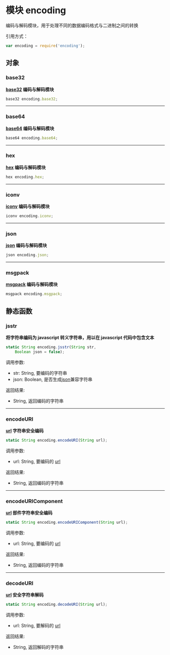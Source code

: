 # 模块 encoding
编码与解码模块，用于处理不同的数据编码格式与二进制之间的转换

引用方式：

```JavaScript
var encoding = require('encoding');
```

## 对象
        
### base32
**[base32](base32.md) 编码与解码模块**

```JavaScript
base32 encoding.base32;
```

--------------------------
### base64
**[base64](base64.md) 编码与解码模块**

```JavaScript
base64 encoding.base64;
```

--------------------------
### hex
**[hex](hex.md) 编码与解码模块**

```JavaScript
hex encoding.hex;
```

--------------------------
### iconv
**[iconv](iconv.md) 编码与解码模块**

```JavaScript
iconv encoding.iconv;
```

--------------------------
### json
**[json](json.md) 编码与解码模块**

```JavaScript
json encoding.json;
```

--------------------------
### msgpack
**[msgpack](msgpack.md) 编码与解码模块**

```JavaScript
msgpack encoding.msgpack;
```

## 静态函数
        
### jsstr
**将字符串编码为 javascript 转义字符串，用以在 javascript 代码中包含文本**

```JavaScript
static String encoding.jsstr(String str,
    Boolean json = false);
```

调用参数:
* str: String, 要编码的字符串
* json: Boolean, 是否生成[json](json.md)兼容字符串

返回结果:
* String, 返回编码的字符串

--------------------------
### encodeURI
**[url](url.md) 字符串安全编码**

```JavaScript
static String encoding.encodeURI(String url);
```

调用参数:
* url: String, 要编码的 [url](url.md)

返回结果:
* String, 返回编码的字符串

--------------------------
### encodeURIComponent
**[url](url.md) 部件字符串安全编码**

```JavaScript
static String encoding.encodeURIComponent(String url);
```

调用参数:
* url: String, 要编码的 [url](url.md)

返回结果:
* String, 返回编码的字符串

--------------------------
### decodeURI
**[url](url.md) 安全字符串解码**

```JavaScript
static String encoding.decodeURI(String url);
```

调用参数:
* url: String, 要解码的 [url](url.md)

返回结果:
* String, 返回解码的字符串


